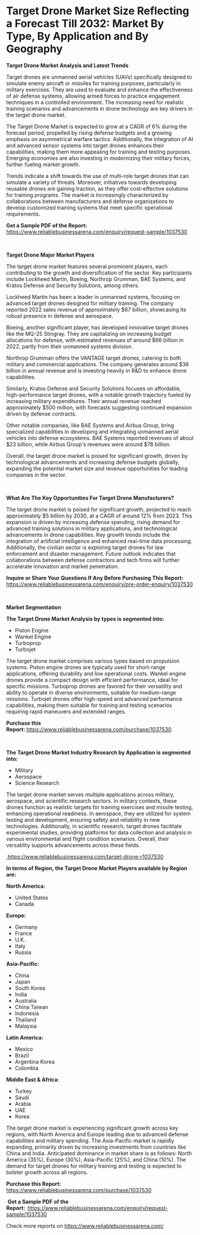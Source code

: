 <p><h1>Target Drone Market Size Reflecting a Forecast Till 2032: Market By Type, By Application and By Geography</h1></p><p><strong>Target Drone Market Analysis and Latest Trends</strong></p>
<p><p>Target drones are unmanned aerial vehicles (UAVs) specifically designed to simulate enemy aircraft or missiles for training purposes, particularly in military exercises. They are used to evaluate and enhance the effectiveness of air defense systems, allowing armed forces to practice engagement techniques in a controlled environment. The increasing need for realistic training scenarios and advancements in drone technology are key drivers in the target drone market.</p><p>The Target Drone Market is expected to grow at a CAGR of 6% during the forecast period, propelled by rising defense budgets and a growing emphasis on asymmetrical warfare tactics. Additionally, the integration of AI and advanced sensor systems into target drones enhances their capabilities, making them more appealing for training and testing purposes. Emerging economies are also investing in modernizing their military forces, further fueling market growth.</p><p>Trends indicate a shift towards the use of multi-role target drones that can simulate a variety of threats. Moreover, initiatives towards developing reusable drones are gaining traction, as they offer cost-effective solutions for training programs. The market is increasingly characterized by collaborations between manufacturers and defense organizations to develop customized training systems that meet specific operational requirements.</p></p>
<p><strong>Get a Sample PDF of the Report:&nbsp;</strong> <a href="https://www.reliablebusinessarena.com/enquiry/request-sample/1037530?utm_campaign=3173&utm_medium=2&utm_source=Github&utm_content=ia&utm_term=21032025&utm_id=target-drone">https://www.reliablebusinessarena.com/enquiry/request-sample/1037530</a></p>
<p>&nbsp;</p>
<p><strong>Target Drone Major Market Players</strong></p>
<p><p>The target drone market features several prominent players, each contributing to the growth and diversification of the sector. Key participants include Lockheed Martin, Boeing, Northrop Grumman, BAE Systems, and Kratos Defense and Security Solutions, among others.</p><p>Lockheed Martin has been a leader in unmanned systems, focusing on advanced target drones designed for military training. The company reported 2022 sales revenue of approximately $67 billion, showcasing its robust presence in defense and aerospace.</p><p>Boeing, another significant player, has developed innovative target drones like the MQ-25 Stingray. They are capitalizing on increasing budget allocations for defense, with estimated revenues of around $66 billion in 2022, partly from their unmanned systems division.</p><p>Northrop Grumman offers the VANTAGE target drones, catering to both military and commercial applications. The company generates around $36 billion in annual revenue and is investing heavily in R&D to enhance drone capabilities.</p><p>Similarly, Kratos Defense and Security Solutions focuses on affordable, high-performance target drones, with a notable growth trajectory fueled by increasing military expenditures. Their annual revenue reached approximately $500 million, with forecasts suggesting continued expansion driven by defense contracts.</p><p>Other notable companies, like BAE Systems and Airbus Group, bring specialized capabilities in developing and integrating unmanned aerial vehicles into defense ecosystems. BAE Systems reported revenues of about $23 billion, while Airbus Group's revenues were around $78 billion.</p><p>Overall, the target drone market is poised for significant growth, driven by technological advancements and increasing defense budgets globally, expanding the potential market size and revenue opportunities for leading companies in the sector.</p></p>
<p>&nbsp;</p>
<p><strong>What Are The Key Opportunities For Target Drone Manufacturers?</strong></p>
<p><p>The target drone market is poised for significant growth, projected to reach approximately $5 billion by 2030, at a CAGR of around 12% from 2023. This expansion is driven by increasing defense spending, rising demand for advanced training solutions in military applications, and technological advancements in drone capabilities. Key growth trends include the integration of artificial intelligence and enhanced real-time data processing. Additionally, the civilian sector is exploring target drones for law enforcement and disaster management. Future outlook indicates that collaborations between defense contractors and tech firms will further accelerate innovation and market penetration.</p></p>
<p><strong>Inquire or Share Your Questions If Any Before Purchasing This Report:</strong> <a href="https://www.reliablebusinessarena.com/enquiry/pre-order-enquiry/1037530?utm_campaign=3173&utm_medium=2&utm_source=Github&utm_content=ia&utm_term=21032025&utm_id=target-drone">https://www.reliablebusinessarena.com/enquiry/pre-order-enquiry/1037530</a></p>
<p>&nbsp;</p>
<p><strong>Market Segmentation</strong></p>
<p><strong>The Target Drone Market Analysis by types is segmented into:</strong></p>
<p><ul><li>Piston Engine</li><li>Wankel Engine</li><li>Turboprop</li><li>Turbojet</li></ul></p>
<p><p>The target drone market comprises various types based on propulsion systems. Piston engine drones are typically used for short-range applications, offering durability and low operational costs. Wankel engine drones provide a compact design with efficient performance, ideal for specific missions. Turboprop drones are favored for their versatility and ability to operate in diverse environments, suitable for medium-range missions. Turbojet drones offer high-speed and advanced performance capabilities, making them suitable for training and testing scenarios requiring rapid maneuvers and extended ranges.</p></p>
<p><strong>Purchase this Report:&nbsp;</strong><a href="https://www.reliablebusinessarena.com/purchase/1037530?utm_campaign=3173&utm_medium=2&utm_source=Github&utm_content=ia&utm_term=21032025&utm_id=target-drone">https://www.reliablebusinessarena.com/purchase/1037530</a></p>
<p>&nbsp;</p>
<p><strong>The Target Drone Market Industry Research by Application is segmented into:</strong></p>
<p><ul><li>Military</li><li>Aerospace</li><li>Science Research</li></ul></p>
<p><p>The target drone market serves multiple applications across military, aerospace, and scientific research sectors. In military contexts, these drones function as realistic targets for training exercises and missile testing, enhancing operational readiness. In aerospace, they are utilized for system testing and development, ensuring safety and reliability in new technologies. Additionally, in scientific research, target drones facilitate experimental studies, providing platforms for data collection and analysis in various environmental and flight condition scenarios. Overall, their versatility supports advancements across these fields.</p></p>
<p><a href="https://www.reliablebusinessarena.com/target-drone-r1037530?utm_campaign=3173&utm_medium=2&utm_source=Github&utm_content=ia&utm_term=21032025&utm_id=target-drone">&nbsp;https://www.reliablebusinessarena.com/target-drone-r1037530</a></p>
<p><strong>In terms of Region, the Target Drone Market Players available by Region are:</strong></p>
<p>
    <p> <strong> North America: </strong>
        <ul>
            <li>United States</li>
            <li>Canada</li>
        </ul>
        </p> 
    <p> <strong> Europe: </strong>
        <ul>
            <li>Germany</li>
            <li>France</li>
            <li>U.K.</li>
            <li>Italy</li>
            <li>Russia</li>
        </ul>
        </p> 
    <p> <strong> Asia-Pacific: </strong>
        <ul>
            <li>China</li>
            <li>Japan</li>
            <li>South Korea</li>
            <li>India</li>
            <li>Australia</li>
            <li>China Taiwan</li>
            <li>Indonesia</li>
            <li>Thailand</li>
            <li>Malaysia</li>
        </ul>
        </p> 
    <p> <strong> Latin America: </strong>
        <ul>
            <li>Mexico</li>
            <li>Brazil</li>
            <li>Argentina Korea</li>
            <li>Colombia</li>
        </ul>
        </p> 
    <p> <strong> Middle East & Africa: </strong>
        <ul>
            <li>Turkey</li>
            <li>Saudi</li>
            <li>Arabia</li>
            <li>UAE</li>
            <li>Korea</li>
        </ul>
    </p>
    </p>
<p><p>The target drone market is experiencing significant growth across key regions, with North America and Europe leading due to advanced defense capabilities and military spending. The Asia-Pacific market is rapidly expanding, primarily driven by increasing investments from countries like China and India. Anticipated dominance in market share is as follows: North America (35%), Europe (30%), Asia-Pacific (25%), and China (10%). The demand for target drones for military training and testing is expected to bolster growth across all regions.</p></p>
<p><strong>Purchase this Report: </strong><a href="https://www.reliablebusinessarena.com/purchase/1037530?utm_campaign=3173&utm_medium=2&utm_source=Github&utm_content=ia&utm_term=21032025&utm_id=target-drone">https://www.reliablebusinessarena.com/purchase/1037530</a></p>
<p>&nbsp;<strong>Get a Sample PDF of the Report:&nbsp;&nbsp;</strong><a href="https://www.reliablebusinessarena.com/enquiry/request-sample/1037530?utm_campaign=3173&utm_medium=2&utm_source=Github&utm_content=ia&utm_term=21032025&utm_id=target-drone">https://www.reliablebusinessarena.com/enquiry/request-sample/1037530</a></p>
<p><strong></strong></p>
<p>Check more reports on <a href="https://www.reliablebusinessarena.com/?utm_campaign=3173&utm_medium=2&utm_source=Github&utm_content=ia&utm_term=21032025&utm_id=target-drone">https://www.reliablebusinessarena.com/</a></p>